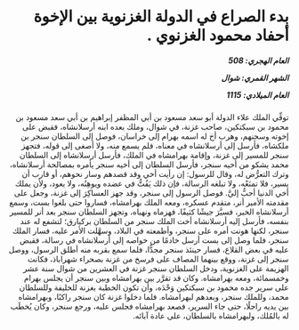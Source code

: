 <h1 dir="rtl">بدء الصراع في الدولة الغزنوية بين الإخوة أحفاد محمود الغزنوي .</h1>

<h5 dir="rtl">العام الهجري:  508

الشهر القمري: شوال

العام الميلادي: 1115</h5>

<p dir="rtl">توفِّي الملك علاء الدولة أبو سعد مسعود بن أبي المظفر إبراهيم بن أبي سعد مسعود بن محمود بن سبكتكين، صاحب غزنة، في شوال، وملك بعده ابنه أرسلانشاه، فقبض على إخوته وسجنهم، وهرب أخ له اسمه بهرام إلى خراسان، فوصل إلى السلطان سنجر بن ملكشاه، فأرسل إلى أرسلانشاه في معناه، فلم يسمع منه، ولا أصغى إلى قوله، فتجهز سنجر للمسير إلى غزنة، وإقامة بهرامشاه في الملك، فأرسل أرسلانشاه إلى السلطان محمد يشكو من أخيه سنجر، فأرسل السلطان إلى أخيه سنجر يأمره بمصالحة أرسلانشاه، وترك التعرُّض له، وقال للرسول: إن رأيت أخي وقد قصدهم وسار نحوهم، أو قارب أن يسير، فلا تمنَعْه، ولا تبلغه الرسالة، فإن ذلك يَفُتُّ في عضده ويوهِنُه، ولا يعود، ولأن يملك أخي الدنيا أحبُّ إليَّ. فوصل الرسول إلى سنجر، وقد جهز العساكِرَ إلى غزنة، وجعل على مقدمته الأمير أنر، متقدم عسكره، ومعه الملك بهرامشاه، فساروا حتى بلغوا بست، وسمع أرسلانشاه الخبر، فسيَّرَ جيشًا كثيفًا، فهزماه ونهباه، وتجهز السلطان سنجر بعد أنر للمسير بنفسه، فأرسل إليه أرسلانشاه أخت الملك سنجر من السلطان بركيارق؛ لتشفع له عند سنجر، لكنها هونت أمره على سنجر، وأطمعته في البلاد، وسهَّلت الأمر عليه، فسار الملك سنجر، فلما وصل إلى بست أرسل خادمًا من خواصه إلى أرسلانشاه في رسالة، فقبض عليه في بعض القلاع، فسار حينئذ سنجر مجدًّا، فلما سمع بقربه منه أطلق الرسول، ووصل سنجر إلى غزنة، ووقع بينهما المصاف على فرسخ من غزنة بصحراء شهراباذ، فكانت الهزيمة على الغزنوية، ودخل السلطان سنجر غزنة في العشرين من شوال سنة عشر وخمسمائة، ومعه بهرامشاه. وكان قد تقرَّر بين بهرامشاه وبين سنجر أن يجلس بهرام على سرير جده محمود بن سبكتكين وَحْدَه، وأن تكون الخطبة بغزنة للخليفة وللسلطان محمد، وللملك سنجر، وبعدهم لبهرامشاه. فلما دخلوا غزنة كان سنجر راكبًا، وبهرامشاه بين يديه راجلًا، حتى جاء السرير، فصعد بهرامشاه فجلس عليه، ورجع سنجر، وكان يُخطَب له بالمُلك، ولبهرامشاه بالسلطان، على عادة آبائه.</p></br>
